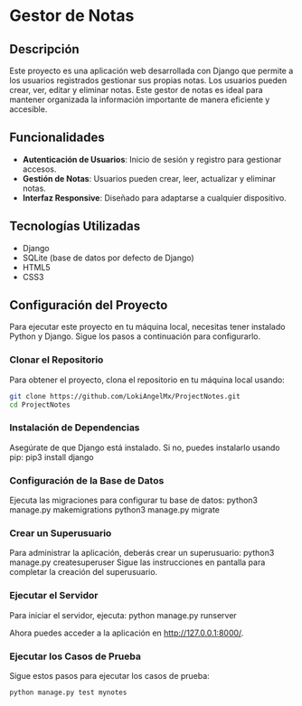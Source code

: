 # Gestor de Notas

## Descripción
Este proyecto es una aplicación web desarrollada con Django que permite a los usuarios registrados gestionar sus propias notas. Los usuarios pueden crear, ver, editar y eliminar notas. Este gestor de notas es ideal para mantener organizada la información importante de manera eficiente y accesible.

## Funcionalidades
- **Autenticación de Usuarios**: Inicio de sesión y registro para gestionar accesos.
- **Gestión de Notas**: Usuarios pueden crear, leer, actualizar y eliminar notas.
- **Interfaz Responsive**: Diseñado para adaptarse a cualquier dispositivo.

## Tecnologías Utilizadas
- Django
- SQLite (base de datos por defecto de Django)
- HTML5
- CSS3

## Configuración del Proyecto
Para ejecutar este proyecto en tu máquina local, necesitas tener instalado Python y Django. Sigue los pasos a continuación para configurarlo.

### Clonar el Repositorio
Para obtener el proyecto, clona el repositorio en tu máquina local usando:

```bash
git clone https://github.com/LokiAngelMx/ProjectNotes.git
cd ProjectNotes
```

### Instalación de Dependencias
Asegúrate de que Django está instalado. Si no, puedes instalarlo usando pip:
pip3 install django

### Configuración de la Base de Datos
Ejecuta las migraciones para configurar tu base de datos:
python3 manage.py makemigrations
python3 manage.py migrate

### Crear un Superusuario
Para administrar la aplicación, deberás crear un superusuario:
python3 manage.py createsuperuser
Sigue las instrucciones en pantalla para completar la creación del superusuario.

### Ejecutar el Servidor
Para iniciar el servidor, ejecuta:
python manage.py runserver

Ahora puedes acceder a la aplicación en http://127.0.0.1:8000/.

### Ejecutar los Casos de Prueba
Sigue estos pasos para ejecutar los casos de prueba:

```bash
python manage.py test mynotes
```
